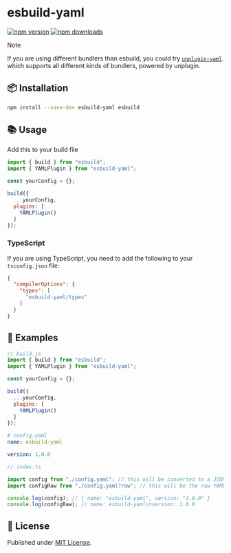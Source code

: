 # esbuild-yaml

[![npm version][npm-version-src]][npm-version-href]
[![npm downloads][npm-downloads-src]][npm-downloads-href]

> [!NOTE]
> If you are using different bundlers than esbuild, you could try [`unplugin-yaml`](https://github.com/luxass/unplugin-yaml).
> which supports all different kinds of bundlers, powered by unplugin.

## 📦 Installation

```sh
npm install --save-dev esbuild-yaml esbuild
```

## 📚 Usage

Add this to your build file

```js
import { build } from "esbuild";
import { YAMLPlugin } from "esbuild-yaml";

const yourConfig = {};

build({
  ...yourConfig,
  plugins: [
    YAMLPlugin()
  ]
});
```

### TypeScript

If you are using TypeScript, you need to add the following to your `tsconfig.json` file:

```json
{
  "compilerOptions": {
    "types": [
      "esbuild-yaml/types"
    ]
  }
}
```

## 📖 Examples

```js
// build.js
import { build } from "esbuild";
import { YAMLPlugin } from "esbuild-yaml";

const yourConfig = {};

build({
  ...yourConfig,
  plugins: [
    YAMLPlugin()
  ]
});
```

```yaml
# config.yaml
name: esbuild-yaml

version: 1.0.0
```

```ts
// index.ts

import config from "./config.yaml"; // this will be converted to a JSON object
import configRaw from "./config.yaml?raw"; // this will be the raw YAML string

console.log(config); // { name: "esbuild-yaml", version: "1.0.0" }
console.log(configRaw); // name: esbuild-yaml\nversion: 1.0.0
```

## 📄 License

Published under [MIT License](./LICENSE).

<!-- Badges -->

[npm-version-src]: https://img.shields.io/npm/v/esbuild-yaml?style=flat&colorA=18181B&colorB=4169E1
[npm-version-href]: https://npmjs.com/package/esbuild-yaml
[npm-downloads-src]: https://img.shields.io/npm/dm/esbuild-yaml?style=flat&colorA=18181B&colorB=4169E1
[npm-downloads-href]: https://npmjs.com/package/esbuild-yaml
